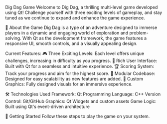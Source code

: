 Dig Dag Game
Welcome to Dig Dag, a thrilling multi-level game developed using Qt! Challenge yourself with three exciting levels of gameplay, and stay tuned as we continue to expand and enhance the game experience.

📖 About the Game
Dig Dag is a type of an adventure designed to immerse players in a dynamic and engaging world of exploration and problem-solving. With Qt as the development framework, the game features a responsive UI, smooth controls, and a visually appealing design.

Current Features:
🎮 Three Exciting Levels: Each level offers unique challenges, increasing in difficulty as you progress.
🌟 Rich User Interface: Built with Qt for a seamless and intuitive experience.
🏆 Scoring System: Track your progress and aim for the highest score.
🚧 Modular Codebase: Designed for easy scalability as new features are added.
🎨 Custom Graphics: Fully designed visuals for an immersive experience.

🛠️ Technologies Used
Framework: Qt
Programming Language: C++
Version Control: Git/GitHub
Graphics: Qt Widgets and custom assets
Game Logic: Built using Qt's event-driven architecture

🚀 Getting Started
Follow these steps to play the game on your system.

